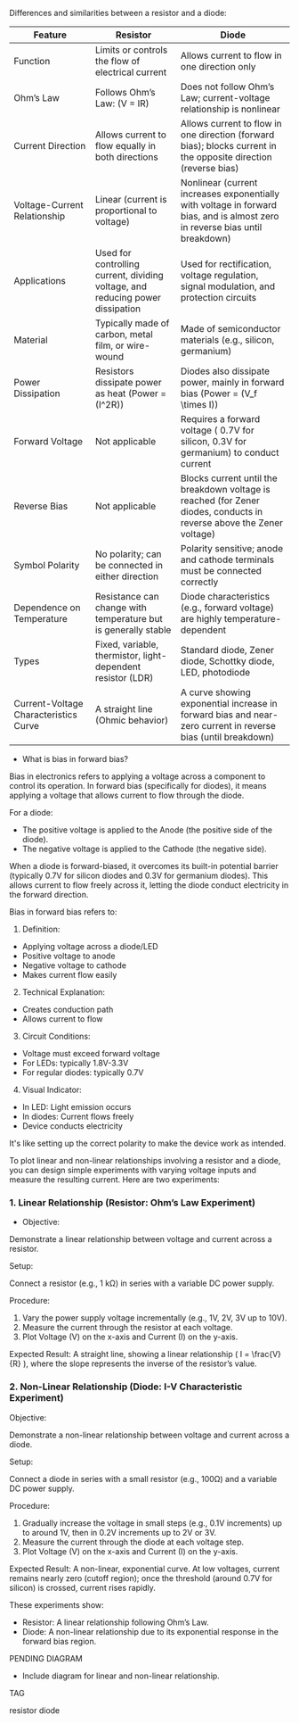 Differences and similarities between a resistor and a diode:

| Feature              | Resistor                                       | Diode                                          |
|--------------------------|---------------------------------------------------|----------------------------------------------------|
| Function             | Limits or controls the flow of electrical current | Allows current to flow in one direction only       |
| Ohm’s Law            | Follows Ohm’s Law: \(V = IR\)                      | Does not follow Ohm’s Law; current-voltage relationship is nonlinear |
| Current Direction    | Allows current to flow equally in both directions | Allows current to flow in one direction (forward bias); blocks current in the opposite direction (reverse bias) |
| Voltage-Current Relationship | Linear (current is proportional to voltage) | Nonlinear (current increases exponentially with voltage in forward bias, and is almost zero in reverse bias until breakdown) |
| Applications         | Used for controlling current, dividing voltage, and reducing power dissipation | Used for rectification, voltage regulation, signal modulation, and protection circuits |
| Material             | Typically made of carbon, metal film, or wire-wound | Made of semiconductor materials (e.g., silicon, germanium) |
| Power Dissipation    | Resistors dissipate power as heat (Power = \(I^2R\)) | Diodes also dissipate power, mainly in forward bias (Power = \(V_f \times I\)) |
| Forward Voltage      | Not applicable                                     | Requires a forward voltage ( 0.7V for silicon, 0.3V for germanium) to conduct current |
| Reverse Bias         | Not applicable                                     | Blocks current until the breakdown voltage is reached (for Zener diodes, conducts in reverse above the Zener voltage) |
| Symbol Polarity      | No polarity; can be connected in either direction | Polarity sensitive; anode and cathode terminals must be connected correctly |
| Dependence on Temperature | Resistance can change with temperature but is generally stable | Diode characteristics (e.g., forward voltage) are highly temperature-dependent |
| Types                | Fixed, variable, thermistor, light-dependent resistor (LDR) | Standard diode, Zener diode, Schottky diode, LED, photodiode |
| Current-Voltage Characteristics Curve | A straight line (Ohmic behavior) | A curve showing exponential increase in forward bias and near-zero current in reverse bias (until breakdown) |

- What is bias in forward bias?

Bias in electronics refers to applying a voltage across a component to control its operation. In forward bias (specifically for diodes), it means applying a voltage that allows current to flow through the diode.

For a diode:

- The positive voltage is applied to the Anode (the positive side of the diode).
- The negative voltage is applied to the Cathode (the negative side).

When a diode is forward-biased, it overcomes its built-in potential barrier (typically 0.7V for silicon diodes and 0.3V for germanium diodes). This allows current to flow freely across it, letting the diode conduct electricity in the forward direction.

Bias in forward bias refers to:

1. Definition:

- Applying voltage across a diode/LED
- Positive voltage to anode
- Negative voltage to cathode
- Makes current flow easily

2. Technical Explanation:

- Creates conduction path
- Allows current to flow

3. Circuit Conditions:

- Voltage must exceed forward voltage
- For LEDs: typically 1.8V-3.3V
- For regular diodes: typically 0.7V

4. Visual Indicator:

- In LED: Light emission occurs
- In diodes: Current flows freely
- Device conducts electricity

It's like setting up the correct polarity to make the device work as intended.

To plot linear and non-linear relationships involving a resistor and a diode, you can design simple experiments with varying voltage inputs and measure the resulting current. Here are two experiments:

### 1. Linear Relationship (Resistor: Ohm’s Law Experiment)

- Objective:

Demonstrate a linear relationship between voltage and current across a resistor.

Setup:

Connect a resistor (e.g., 1 kΩ) in series with a variable DC power supply.

Procedure:

  1. Vary the power supply voltage incrementally (e.g., 1V, 2V, 3V up to 10V).
  2. Measure the current through the resistor at each voltage.
  3. Plot Voltage (V) on the x-axis and Current (I) on the y-axis.

Expected Result: A straight line, showing a linear relationship \( I = \frac{V}{R} \), where the slope represents the inverse of the resistor’s value.

### 2. Non-Linear Relationship (Diode: I-V Characteristic Experiment)

Objective:

Demonstrate a non-linear relationship between voltage and current across a diode.

Setup:

Connect a diode in series with a small resistor (e.g., 100Ω) and a variable DC power supply.

Procedure:

  1. Gradually increase the voltage in small steps (e.g., 0.1V increments) up to around 1V, then in 0.2V increments up to 2V or 3V.
  2. Measure the current through the diode at each voltage step.
  3. Plot Voltage (V) on the x-axis and Current (I) on the y-axis.

Expected Result: A non-linear, exponential curve. At low voltages, current remains nearly zero (cutoff region); once the threshold (around 0.7V for silicon) is crossed, current rises rapidly.

These experiments show:

- Resistor: A linear relationship following Ohm’s Law.
- Diode: A non-linear relationship due to its exponential response in the forward bias region.

PENDING DIAGRAM

- Include diagram for linear and non-linear relationship.

TAG

resistor
diode
